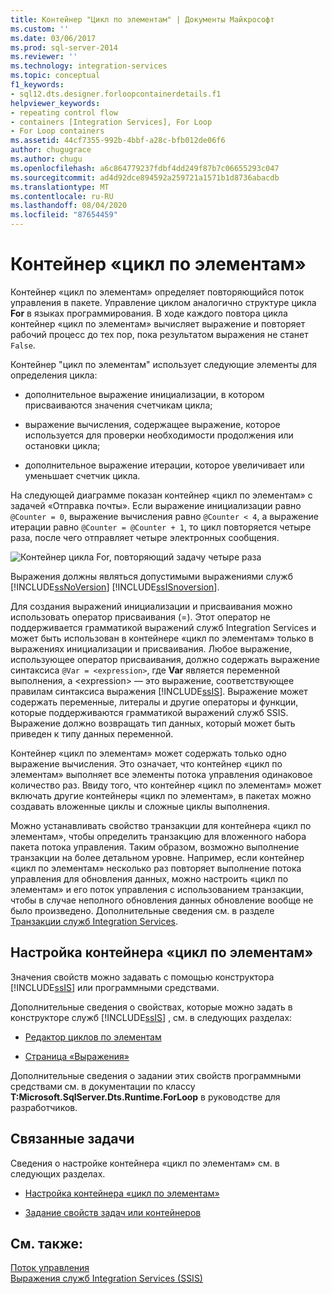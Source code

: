 ```yaml
---
title: Контейнер "Цикл по элементам" | Документы Майкрософт
ms.custom: ''
ms.date: 03/06/2017
ms.prod: sql-server-2014
ms.reviewer: ''
ms.technology: integration-services
ms.topic: conceptual
f1_keywords:
- sql12.dts.designer.forloopcontainerdetails.f1
helpviewer_keywords:
- repeating control flow
- containers [Integration Services], For Loop
- For Loop containers
ms.assetid: 44cf7355-992b-4bbf-a28c-bfb012de06f6
author: chugugrace
ms.author: chugu
ms.openlocfilehash: a6c864779237fdbf4dd249f87b7c06655293c047
ms.sourcegitcommit: ad4d92dce894592a259721a1571b1d8736abacdb
ms.translationtype: MT
ms.contentlocale: ru-RU
ms.lasthandoff: 08/04/2020
ms.locfileid: "87654459"
---
```

# <a name="for-loop-container"></a>Контейнер «цикл по элементам»
  Контейнер «цикл по элементам» определяет повторяющийся поток управления в пакете. Управление циклом аналогично структуре цикла **For** в языках программирования. В ходе каждого повтора цикла контейнер «цикл по элементам» вычисляет выражение и повторяет рабочий процесс до тех пор, пока результатом выражения не станет `False`.  
  
 Контейнер "цикл по элементам" использует следующие элементы для определения цикла:  
  
-   дополнительное выражение инициализации, в котором присваиваются значения счетчикам цикла;  
  
-   выражение вычисления, содержащее выражение, которое используется для проверки необходимости продолжения или остановки цикла;  
  
-   дополнительное выражение итерации, которое увеличивает или уменьшает счетчик цикла.  
  
 На следующей диаграмме показан контейнер «цикл по элементам» с задачей «Отправка почты». Если выражение инициализации равно `@Counter = 0`, выражение вычисления равно `@Counter < 4`, а выражение итерации равно `@Counter = @Counter + 1`, то цикл повторяется четыре раза, после чего отправляет четыре электронных сообщения.  
  
 ![Контейнер цикла For, повторяющий задачу четыре раза](../media/ssis-forloop.gif "Контейнер цикла For, повторяющий задачу четыре раза")  
  
 Выражения должны являться допустимыми выражениями служб [!INCLUDE[ssNoVersion](../../includes/ssnoversion-md.md)] [!INCLUDE[ssISnoversion](../../includes/ssisnoversion-md.md)].  
  
 Для создания выражений инициализации и присваивания можно использовать оператор присваивания (=). Этот оператор не поддерживается грамматикой выражений служб Integration Services и может быть использован в контейнере «цикл по элементам» только в выражениях инициализации и присваивания. Любое выражение, использующее оператор присваивания, должно содержать выражение синтаксиса `@Var = <expression>`, где **Var** является переменной выполнения, а \<expression> — это выражение, соответствующее правилам синтаксиса выражения [!INCLUDE[ssIS](../../../includes/ssis-md.md)]. Выражение может содержать переменные, литералы и другие операторы и функции, которые поддерживаются грамматикой выражений служб SSIS. Выражение должно возвращать тип данных, который может быть приведен к типу данных переменной.  
  
 Контейнер «цикл по элементам» может содержать только одно выражение вычисления. Это означает, что контейнер «цикл по элементам» выполняет все элементы потока управления одинаковое количество раз. Ввиду того, что контейнер «цикл по элементам» может включать другие контейнеры «цикл по элементам», в пакетах можно создавать вложенные циклы и сложные циклы выполнения.  
  
 Можно устанавливать свойство транзакции для контейнера «цикл по элементам», чтобы определить транзакцию для вложенного набора пакета потока управления. Таким образом, возможно выполнение транзакции на более детальном уровне. Например, если контейнер «цикл по элементам» несколько раз повторяет выполнение потока управления для обновления данных, можно настроить «цикл по элементам» и его поток управления с использованием транзакции, чтобы в случае неполного обновления данных обновление вообще не было произведено. Дополнительные сведения см. в разделе [Транзакции служб Integration Services](../integration-services-transactions.md).  
  
## <a name="configuration-of-the-for-loop-container"></a>Настройка контейнера «цикл по элементам»  
 Значения свойств можно задавать с помощью конструктора [!INCLUDE[ssIS](../../../includes/ssis-md.md)] или программными средствами.  
  
 Дополнительные сведения о свойствах, которые можно задать в конструкторе служб [!INCLUDE[ssIS](../../../includes/ssis-md.md)] , см. в следующих разделах:  
  
-   [Редактор циклов по элементам](../for-loop-editor.md)  
  
-   [Страница «Выражения»](../expressions/expressions-page.md)  
  
 Дополнительные сведения о задании этих свойств программными средствами см. в документации по классу **T:Microsoft.SqlServer.Dts.Runtime.ForLoop** в руководстве для разработчиков.  
  
## <a name="related-tasks"></a>Связанные задачи  
 Сведения о настройке контейнера «цикл по элементам» см. в следующих разделах.  
  
-   [Настройка контейнера «цикл по элементам»](for-loop-container.md)  
  
-   [Задание свойств задач или контейнеров](../set-the-properties-of-a-task-or-container.md)  
  
## <a name="see-also"></a>См. также:  
 [Поток управления](control-flow.md)   
 [Выражения служб Integration Services (SSIS)](../expressions/integration-services-ssis-expressions.md)  
  
  
